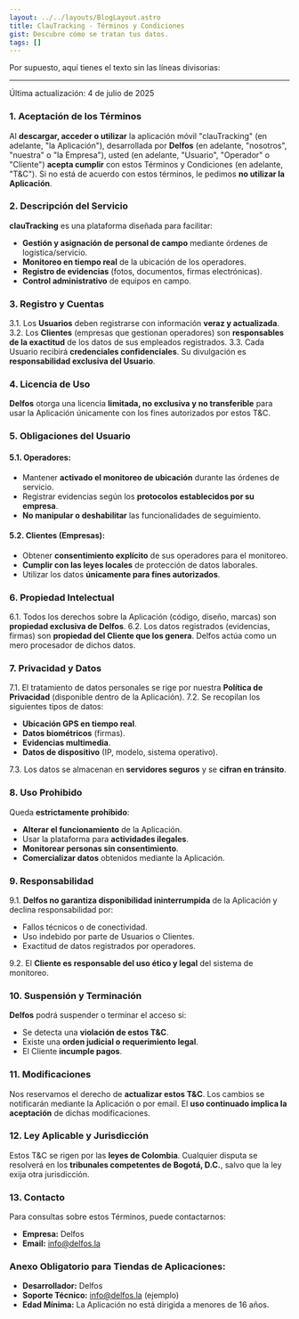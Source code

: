 ```yaml
---
layout: ../../layouts/BlogLayout.astro
title: ClauTracking - Términos y Condiciones
gist: Descubre cómo se tratan tus datos.
tags: []
---
```


Por supuesto, aquí tienes el texto sin las líneas divisorias:

---

Última actualización: 4 de julio de 2025

### 1. Aceptación de los Términos

Al **descargar, acceder o utilizar** la aplicación móvil "clauTracking" (en adelante, "la Aplicación"), desarrollada por **Delfos** (en adelante, "nosotros", "nuestra" o "la Empresa"), usted (en adelante, "Usuario", "Operador" o "Cliente") **acepta cumplir** con estos Términos y Condiciones (en adelante, "T&C"). Si no está de acuerdo con estos términos, le pedimos **no utilizar la Aplicación**.

### 2. Descripción del Servicio

**clauTracking** es una plataforma diseñada para facilitar:

- **Gestión y asignación de personal de campo** mediante órdenes de logística/servicio.
- **Monitoreo en tiempo real** de la ubicación de los operadores.
- **Registro de evidencias** (fotos, documentos, firmas electrónicas).
- **Control administrativo** de equipos en campo.

### 3. Registro y Cuentas

3.1. Los **Usuarios** deben registrarse con información **veraz y actualizada**.
3.2. Los **Clientes** (empresas que gestionan operadores) son **responsables de la exactitud** de los datos de sus empleados registrados.
3.3. Cada Usuario recibirá **credenciales confidenciales**. Su divulgación es **responsabilidad exclusiva del Usuario**.

### 4. Licencia de Uso

**Delfos** otorga una licencia **limitada, no exclusiva y no transferible** para usar la Aplicación únicamente con los fines autorizados por estos T&C.

### 5. Obligaciones del Usuario

#### 5.1. Operadores:

- Mantener **activado el monitoreo de ubicación** durante las órdenes de servicio.
- Registrar evidencias según los **protocolos establecidos por su empresa**.
- **No manipular o deshabilitar** las funcionalidades de seguimiento.

#### 5.2. Clientes (Empresas):

- Obtener **consentimiento explícito** de sus operadores para el monitoreo.
- **Cumplir con las leyes locales** de protección de datos laborales.
- Utilizar los datos **únicamente para fines autorizados**.

### 6. Propiedad Intelectual

6.1. Todos los derechos sobre la Aplicación (código, diseño, marcas) son **propiedad exclusiva de Delfos**.
6.2. Los datos registrados (evidencias, firmas) son **propiedad del Cliente que los genera**. Delfos actúa como un mero procesador de dichos datos.

### 7. Privacidad y Datos

7.1. El tratamiento de datos personales se rige por nuestra **Política de Privacidad** (disponible dentro de la Aplicación).
7.2. Se recopilan los siguientes tipos de datos:

- **Ubicación GPS en tiempo real**.
- **Datos biométricos** (firmas).
- **Evidencias multimedia**.
- **Datos de dispositivo** (IP, modelo, sistema operativo).

7.3. Los datos se almacenan en **servidores seguros** y se **cifran en tránsito**.

### 8. Uso Prohibido

Queda **estrictamente prohibido**:

- **Alterar el funcionamiento** de la Aplicación.
- Usar la plataforma para **actividades ilegales**.
- **Monitorear personas sin consentimiento**.
- **Comercializar datos** obtenidos mediante la Aplicación.

### 9. Responsabilidad

9.1. **Delfos no garantiza disponibilidad ininterrumpida** de la Aplicación y declina responsabilidad por:

- Fallos técnicos o de conectividad.
- Uso indebido por parte de Usuarios o Clientes.
- Exactitud de datos registrados por operadores.

9.2. El **Cliente es responsable del uso ético y legal** del sistema de monitoreo.

### 10. Suspensión y Terminación

**Delfos** podrá suspender o terminar el acceso si:

- Se detecta una **violación de estos T&C**.
- Existe una **orden judicial o requerimiento legal**.
- El Cliente **incumple pagos**.

### 11. Modificaciones

Nos reservamos el derecho de **actualizar estos T&C**. Los cambios se notificarán mediante la Aplicación o por email. El **uso continuado implica la aceptación** de dichas modificaciones.

### 12. Ley Aplicable y Jurisdicción

Estos T&C se rigen por las **leyes de Colombia**. Cualquier disputa se resolverá en los **tribunales competentes de Bogotá, D.C.**, salvo que la ley exija otra jurisdicción.

### 13. Contacto

Para consultas sobre estos Términos, puede contactarnos:

- **Empresa:** Delfos
- **Email:** info@delfos.la

### Anexo Obligatorio para Tiendas de Aplicaciones:

- **Desarrollador:** Delfos
- **Soporte Técnico:** info@delfos.la (ejemplo)
- **Edad Mínima:** La Aplicación no está dirigida a menores de 16 años.
